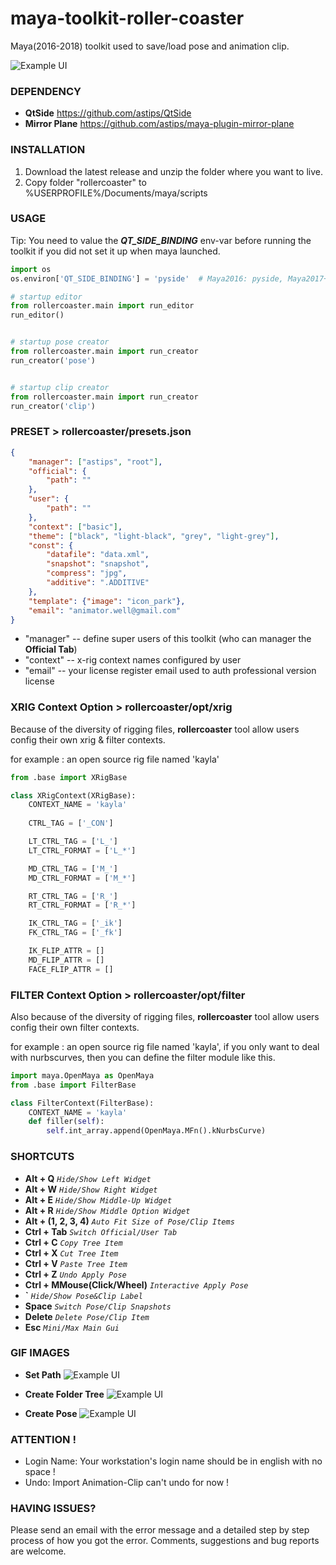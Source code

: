 # maya-toolkit-roller-coaster
Maya(2016-2018) toolkit used to save/load pose and animation clip.

![Example UI](images/about.png)


### DEPENDENCY
- **QtSide** https://github.com/astips/QtSide
- **Mirror Plane** https://github.com/astips/maya-plugin-mirror-plane


### INSTALLATION
1. Download the latest release and unzip the folder where you want to live.
2. Copy folder "rollercoaster" to %USERPROFILE%/Documents/maya/scripts


### USAGE
Tip: You need to value the _**QT_SIDE_BINDING**_ env-var before running the toolkit if you 
did not set it up when maya launched.
```python
import os
os.environ['QT_SIDE_BINDING'] = 'pyside'  # Maya2016: pyside, Maya2017+: pyside2
```
```python
# startup editor
from rollercoaster.main import run_editor
run_editor()


# startup pose creator
from rollercoaster.main import run_creator
run_creator('pose')


# startup clip creator
from rollercoaster.main import run_creator
run_creator('clip')
```


### PRESET > rollercoaster/presets.json
```json
{
    "manager": ["astips", "root"],
    "official": {
        "path": ""
    },
    "user": {
        "path": ""
    },
    "context": ["basic"],
    "theme": ["black", "light-black", "grey", "light-grey"],
    "const": {
        "datafile": "data.xml",
        "snapshot": "snapshot",
        "compress": "jpg",
        "additive": ".ADDITIVE"
    },
    "template": {"image": "icon_park"},
    "email": "animator.well@gmail.com"
}
```
- "manager" -- define super users of this toolkit (who can manager the **Official Tab**)
- "context" -- x-rig context names configured by user
- "email" -- your license register email used to auth professional version license


### XRIG Context Option > rollercoaster/opt/xrig
Because of the diversity of rigging files, **rollercoaster** tool allow users config their own
xrig & filter contexts.

for example : an open source rig file named 'kayla'

```python
from .base import XRigBase

class XRigContext(XRigBase):
    CONTEXT_NAME = 'kayla'
    
    CTRL_TAG = ['_CON']

    LT_CTRL_TAG = ['L_']
    LT_CTRL_FORMAT = ['L_*']

    MD_CTRL_TAG = ['M_']
    MD_CTRL_FORMAT = ['M_*']

    RT_CTRL_TAG = ['R_']
    RT_CTRL_FORMAT = ['R_*']

    IK_CTRL_TAG = ['_ik']
    FK_CTRL_TAG = ['_fk']

    IK_FLIP_ATTR = []
    MD_FLIP_ATTR = []
    FACE_FLIP_ATTR = []
```


### FILTER Context Option > rollercoaster/opt/filter
Also because of the diversity of rigging files, **rollercoaster** tool allow users config their own
filter contexts.

for example : an open source rig file named 'kayla', if you only want to deal with nurbscurves,
then you can define the filter module like this.

```python
import maya.OpenMaya as OpenMaya
from .base import FilterBase

class FilterContext(FilterBase):
    CONTEXT_NAME = 'kayla'
    def filler(self):
        self.int_array.append(OpenMaya.MFn().kNurbsCurve)
```

### SHORTCUTS
- **Alt + Q**                          _`Hide/Show Left Widget`_
- **Alt + W**                          _`Hide/Show Right Widget`_
- **Alt + E**                          _`Hide/Show Middle-Up Widget`_
- **Alt + R**                          _`Hide/Show Middle Option Widget`_
- **Alt + (1, 2, 3, 4)**               _`Auto Fit Size of Pose/Clip Items`_
- **Ctrl + Tab**                       _`Switch Official/User Tab`_
- **Ctrl + C**                         _`Copy Tree Item`_
- **Ctrl + X**                         _`Cut Tree Item`_
- **Ctrl + V**                         _`Paste Tree Item`_
- **Ctrl + Z**                         _`Undo Apply Pose`_
- **Ctrl + MMouse(Click/Wheel)**       _`Interactive Apply Pose`_
- **\`**                               _`Hide/Show Pose&Clip Label`_
- **Space**                            _`Switch Pose/Clip Snapshots`_ 
- **Delete**                           _`Delete Pose/Clip Item`_
- **Esc**                              _`Mini/Max Main Gui`_


### GIF IMAGES

- **Set Path**
![Example UI](images/setpath.gif)

- **Create Folder Tree**
![Example UI](images/createtree.gif)

- **Create Pose**
![Example UI](images/createpose.gif)


### ATTENTION !
- Login Name: Your workstation's login name should be in english with no space !
- Undo: Import Animation-Clip can't undo for now !
 
 
### HAVING ISSUES?
Please send an email with the error message and a detailed step by step process of how you got the error.
Comments, suggestions and bug reports are welcome.  
